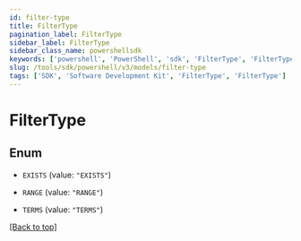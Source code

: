 ```yaml
---
id: filter-type
title: FilterType
pagination_label: FilterType
sidebar_label: FilterType
sidebar_class_name: powershellsdk
keywords: ['powershell', 'PowerShell', 'sdk', 'FilterType', 'FilterType'] 
slug: /tools/sdk/powershell/v3/models/filter-type
tags: ['SDK', 'Software Development Kit', 'FilterType', 'FilterType']
---
```



# FilterType

## Enum


* `EXISTS` (value: `"EXISTS"`)

* `RANGE` (value: `"RANGE"`)

* `TERMS` (value: `"TERMS"`)


[[Back to top]](#) 

